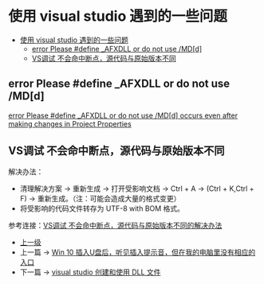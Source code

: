 # 使用 visual studio 遇到的一些问题


<!-- @import "[TOC]" {cmd="toc" depthFrom=1 depthTo=6 orderedList=false} -->

<!-- code_chunk_output -->

- [使用 visual studio 遇到的一些问题](#使用-visual-studio-遇到的一些问题)
  - [error Please #define _AFXDLL or do not use /MD[d]](#error-please-define-_afxdll-or-do-not-use-mdd)
  - [VS调试 不会命中断点，源代码与原始版本不同](#vs调试-不会命中断点源代码与原始版本不同)

<!-- /code_chunk_output -->


## error Please #define _AFXDLL or do not use /MD[d]

[error Please #define _AFXDLL or do not use /MD[d] occurs even after making changes in Project Properties](https://stackoverflow.com/questions/25031009/error-please-define-afxdll-or-do-not-use-mdd-occurs-even-after-making-chang)

## VS调试 不会命中断点，源代码与原始版本不同
解决办法：
- 清理解决方案 -> 重新生成 -> 打开受影响文档 -> Ctrl + A -> (Ctrl + K,Ctrl + F) -> 重新生成。（注：可能会造成大量的格式变更）
- 将受影响的代码文件转存为 UTF-8 with BOM 格式。

参考连接：[VS调试 不会命中断点，源代码与原始版本不同的解决办法](http://www.predream.org/show-126-848-1.html)


- [上一级](README.md)
- 上一篇 -> [Win 10 插入U盘后，听见插入提示音，但在我的电脑里没有相应的入口](insertUSBDevicesNotResponse.md)
- 下一篇 -> [visual studio 创建和使用 DLL 文件](visualStudioCreateUseDLL.md)
